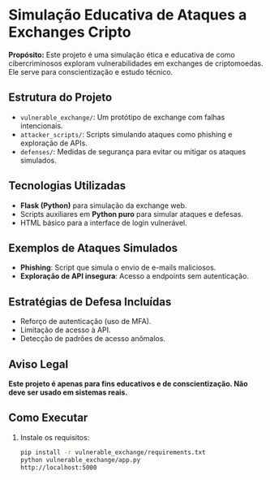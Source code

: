 # Simulação Educativa de Ataques a Exchanges Cripto

**Propósito:** Este projeto é uma simulação ética e educativa de como cibercriminosos exploram vulnerabilidades em exchanges de criptomoedas. Ele serve para conscientização e estudo técnico.

## Estrutura do Projeto

- `vulnerable_exchange/`: Um protótipo de exchange com falhas intencionais.
- `attacker_scripts/`: Scripts simulando ataques como phishing e exploração de APIs.
- `defenses/`: Medidas de segurança para evitar ou mitigar os ataques simulados.

## Tecnologias Utilizadas

- **Flask (Python)** para simulação da exchange web.
- Scripts auxiliares em **Python puro** para simular ataques e defesas.
- HTML básico para a interface de login vulnerável.

## Exemplos de Ataques Simulados

- **Phishing**: Script que simula o envio de e-mails maliciosos.
- **Exploração de API insegura**: Acesso a endpoints sem autenticação.

## Estratégias de Defesa Incluídas

- Reforço de autenticação (uso de MFA).
- Limitação de acesso à API.
- Detecção de padrões de acesso anômalos.

## Aviso Legal

**Este projeto é apenas para fins educativos e de conscientização. Não deve ser usado em sistemas reais.**

## Como Executar

1. Instale os requisitos:
   ```bash
   pip install -r vulnerable_exchange/requirements.txt
   python vulnerable_exchange/app.py
   http://localhost:5000
   
